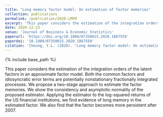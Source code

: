 ```yaml
---
title: "Long memory factor model: On estimation of factor memories"
collection: publications
permalink: /publication/2020-LMFM
excerpt: 'This paper considers the estimation of the integration orders of the latent factors in an approximate factor model.'
date: 2020-12-23
venue: 'Journal of Business & Economic Statistics'
paperurl: 'https://doi.org/10.1080/07350015.2020.1867559'
paperdoi: '10.1080/07350015.2020.1867559'
citation: 'Cheung, Y.L. (2020). "Long memory factor model: On estimation of factor memories" <i>Journal of Business & Economic Statistics</i>, accepted.'
---
```

{% include base_path %}

This paper considers the estimation of the integration orders of the latent factors in an approximate factor model. Both the common factors and idiosyncratic error terms are potentially nonstationary fractionally integrated processes. We propose a two-stage approach to estimate the factor memories. We show the consistency and asymptotic normality of the proposed estimator. Applying the estimator to the log-squared returns of the US financial institutions, we find evidence of long memory in the estimated factor. We also find that the factor becomes more persistent after 2007.
